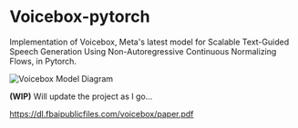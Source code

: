 # Voicebox-pytorch
Implementation of Voicebox, Meta's latest model for Scalable Text-Guided Speech Generation Using Non-Autoregressive Continuous Normalizing Flows, in Pytorch.

![Voicebox Model Diagram](https://dl.fbaipublicfiles.com/voicebox/webpage/public/assets/orig/pics/voicebox_model.png)

**(WIP)** Will update the project as I go...

https://dl.fbaipublicfiles.com/voicebox/paper.pdf
